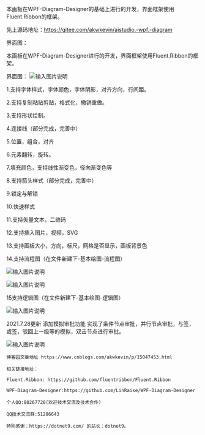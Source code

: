 本画板在WPF-Diagram-Designer的基础上进行的开发，界面框架使用Fluent.Ribbon的框架。

先上源码地址：https://gitee.com/akwkevin/aistudio.-wpf.-diagram

界面图：

本画板在WPF-Diagram-Designer进行的开发，界面框架使用Fluent.Ribbon的框架。

界面图：
![输入图片说明](https://images.gitee.com/uploads/images/2021/0723/095141_dbfbe652_4799126.png "4.png")

1.支持字体样式，字体颜色，字体阴影，对齐方向，行间距。

2.支持复制粘贴剪贴，格式化，撤销重做。

3.支持形状绘制。

4.连接线（部分完成，完善中）

5.位置，组合，对齐

6.元素翻转，旋转。

7.填充颜色，支持线性渐变色，径向渐变色等

8.支持箭头样式（部分完成，完善中）

9.锁定与解锁

10.快速样式

11.支持矢量文本，二维码

12.支持插入图片，视频，SVG

13.支持画板大小，方向，标尺，网格是否显示，画板背景色

14.支持流程图（在文件新建下-基本绘图-流程图）

![输入图片说明](https://images.gitee.com/uploads/images/2021/0723/095156_62819165_4799126.png "1.png")

![输入图片说明](https://images.gitee.com/uploads/images/2021/0723/095209_6cdce752_4799126.png "2.png")

 15支持逻辑图（在文件新建下-基本绘图-逻辑图）

![输入图片说明](https://images.gitee.com/uploads/images/2021/0723/095226_36478a7b_4799126.png "3.png")

2021.7.28更新 添加模拟审批功能 实现了条件节点审批，并行节点审批，与签，或签，驳回上一级等的模拟，双击节点进行审批。

 ![输入图片说明](https://images.gitee.com/uploads/images/2021/0728/085053_b7cf18db_4799126.png "1.png")


    博客园文章地址 https://www.cnblogs.com/akwkevin/p/15047453.html

    相关链接地址：

    Fluent.Ribbon: https://github.com/fluentribbon/Fluent.Ribbon

    WPF-Diagram-Designer:https://github.com/LinRaise/WPF-Diagram-Designer

    个人QQ:80267720(欢迎技术交流及技术合作)

    QQ技术交流群:51286643

    特别感谢：https://dotnet9.com/ 的站长：dotnet9。